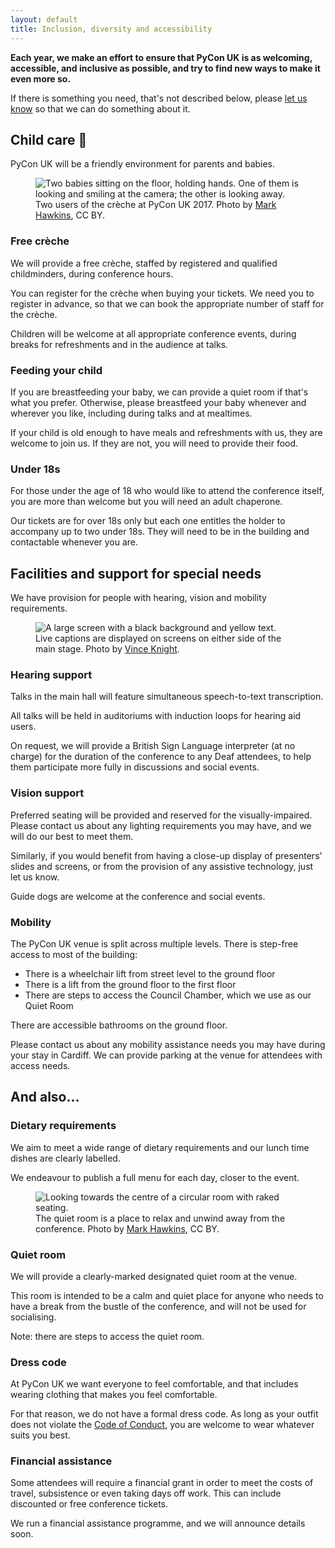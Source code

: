 ```yaml
---
layout: default
title: Inclusion, diversity and accessibility
---
```


**Each year, we make an effort to ensure that PyCon UK is as welcoming, accessible, and inclusive as possible, and try to find new ways to make it even more so.**

If there is something you need, that's not described below, please [let us know](/contact/) so that we can do something about it.



## Child care 👶

PyCon UK will be a friendly environment for parents and babies.

<div class="box box_blue">
  <figure>
    <img src="/images/creche_1x.jpg" srcset="/images/creche_1x.jpg 1x, /images/creche_2x.jpg 2x" alt="Two babies sitting on the floor, holding hands. One of them is looking and smiling at the camera; the other is looking away.">
    <figcaption>
      Two users of the crèche at PyCon UK 2017.
      Photo by <a href="https://www.flickr.com/photos/152472562@N06/37919454202/">Mark Hawkins</a>, CC BY.
    </figcaption>

  </figure>

  <h3>Free crèche</h3>

  <p>
    We will provide a free crèche, staffed by registered and qualified childminders, during conference hours.
  </p>

  <p>
    You can register for the crèche when buying your tickets.
    We need you to register in advance, so that we can book the appropriate number of staff for the crèche.
  </p>

  <p>
    Children will be welcome at all appropriate conference events, during breaks for refreshments and in the audience at talks.
  </p>
</div>

<div class="box box_red">
  <h3>Feeding your child</h3>

  <p>
    If you are breastfeeding your baby, we can provide a quiet room if that's what you prefer.
    Otherwise, please breastfeed your baby whenever and wherever you like, including during talks and at mealtimes.
  </p>

  <p>
    If your child is old enough to have meals and refreshments with us, they are welcome to join us. If they are not, you will need to provide their food.
  </p>
</div>

<div class="box box_yellow">
  <h3>Under 18s</h3>
  <p>For those under the age of 18 who would like to attend the conference itself, you are more than welcome but you will need an adult chaperone.</p>
  <p>Our tickets are for over 18s only but each one entitles the holder to accompany up to two under 18s. They will need to be in the building and contactable whenever you are.</p>

</div>



## Facilities and support for special needs

We have provision for people with hearing, vision and mobility requirements.

<div class="box box_yellow">
  <figure>
    <img src="/images/captioning_1x.jpg" srcset="/images/captioning_1x.jpg 1x, /images/captioning_2x.jpg 2x" alt="A large screen with a black background and yellow text.">
    <figcaption>
      Live captions are displayed on screens on either side of the main stage.
      Photo by <a href="https://twitter.com/drvinceknight/status/777058766747500544">Vince Knight</a>.
    </figcaption>
  </figure>

  <h3>Hearing support</h3>

  <p>
    Talks in the main hall will feature simultaneous speech-to-text transcription.
  </p>

  <p>
    All talks will be held in auditoriums with induction loops for hearing aid users.
  </p>

  <p>
    On request, we will provide a British Sign Language interpreter (at no charge) for the duration of the conference to any Deaf attendees, to help them participate more fully in discussions and social events.
  </p>
</div>

<div class="box box_blue">
  <h3>Vision support</h3>

  <p>
    Preferred seating will be provided and reserved for the visually-impaired. Please contact us about any lighting requirements you may have, and we will do our best to meet them.
  </p>

  <p>
    Similarly, if you would benefit from having a close-up display of presenters' slides and screens, or from the provision of any assistive technology, just let us know.
  </p>

  <p>
    Guide dogs are welcome at the conference and social events.
  </p>
</div>

<div class="box box_red">
  <h3>Mobility</h3>

  <p>
    The PyCon UK venue is split across multiple levels.
    There is step-free access to most of the building:
  </p>
  <ul>
    <li>There is a wheelchair lift from street level to the ground floor</li>
    <li>There is a lift from the ground floor to the first floor</li>
    <li>There are steps to access the Council Chamber, which we use as our Quiet Room</li>
  </ul>
  <p>
    There are accessible bathrooms on the ground floor.
  </p>
  <p>
    Please contact us about any mobility assistance needs you may have during your stay in Cardiff. We can provide parking at the venue for attendees with access needs.
  </p>
</div>



## And also…

<div class="box box_yellow">
  <h3>Dietary requirements</h3>

  <p>
    We aim to meet a wide range of dietary requirements and our lunch time dishes are clearly labelled.
  </p>

  <p>
    We endeavour to publish a full menu for each day, closer to the event.
  </p>
</div>

<div class="box box_blue">
  <figure>
    <img src="/images/quiet_room_1x.jpg" srcset="/images/quiet_room_1x.jpg 1x, /images/quiet_room_2x.jpg 2x" alt="Looking towards the centre of a circular room with raked seating.">
    <figcaption>
      The quiet room is a place to relax and unwind away from the conference.
      Photo by <a href="https://www.flickr.com/photos/152472562@N06/26211372859/">Mark Hawkins</a>, CC BY.
    </figcaption>
  </figure>

  <h3>Quiet room</h3>

  <p>
    We will provide a clearly-marked designated quiet room at the venue.
  </p>

  <p>
    This room is intended to be a calm and quiet place for anyone who needs to have a break from the bustle of the conference, and will not be used for socialising.
  </p>

  <p>
    Note: there are steps to access the quiet room.
  </p>
</div>

<div class="box box_red">
  <h3>Dress code</h3>

  <p>
    At PyCon UK we want everyone to feel comfortable, and that includes wearing clothing that makes you feel comfortable.
  </p>

  <p>
    For that reason, we do not have a formal dress code. As long as your outfit does not violate the <a href="/code-of-conduct/">Code of Conduct</a>, you are welcome to wear whatever suits you best.
  </p>
</div>

<div class="box box_yellow">
  <h3>Financial assistance</h3>

  <p>
    Some attendees will require a financial grant in order to meet the costs of travel, subsistence or even taking days off work. This can include discounted or free conference tickets.
  </p>

  <p>
    We run a financial assistance programme, and we will announce details soon.
  </p>
</div>
